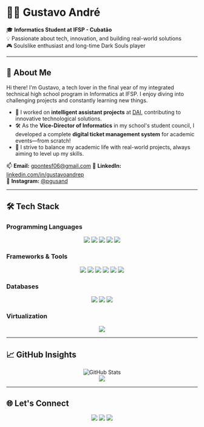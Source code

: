 # 👨‍💻 Gustavo André

🎓 **Informatics Student at IFSP - Cubatão**  
💡 Passionate about tech, innovation, and building real-world solutions  
🎮 Soulslike enthusiast and long-time Dark Souls player  

---

## 🧠 About Me

Hi there! I'm Gustavo, a tech lover in the final year of my integrated technical high school program in Informatics at IFSP. I enjoy diving into challenging projects and constantly learning new things.

- 💼 I worked on **intelligent assistant projects** at [DAI](https://www.dai.tec.br/), contributing to innovative technological solutions.
- 🛠️ As the **Vice-Director of Informatics** in my school's student council, I developed a complete **digital ticket management system** for academic events—from scratch!
- 🚀 I strive to balance my academic life with real-world projects, always aiming to level up my skills.

📫 **Email:** gpontesf06@gmail.com
🔗 **LinkedIn:** [linkedin.com/in/gustavoandrep](https://www.linkedin.com/in/gustavoandrep/)  
📸 **Instagram:** [@pgusand](https://www.instagram.com/pgusand/)

---

## 🛠️ Tech Stack

### Programming Languages
<div align="center">
  <img src="https://img.shields.io/badge/java-%23ED8B00.svg?style=for-the-badge&logo=openjdk&logoColor=white"/>
  <img src="https://img.shields.io/badge/TypeScript-%23007ACC?style=for-the-badge&logo=typescript&logoColor=white"/>
  <img src="https://img.shields.io/badge/C%23-%23239120?style=for-the-badge&logo=csharp&logoColor=white"/>
  <img src="https://img.shields.io/badge/javascript-%23323330.svg?style=for-the-badge&logo=javascript&logoColor=%23F7DF1E"/>
  <img src="https://img.shields.io/badge/Python-3776AB?style=for-the-badge&logo=python&logoColor=white"/>
</div>

### Frameworks & Tools
<div align="center">
  <img src="https://img.shields.io/badge/Spring-%236DB33F?style=for-the-badge&logo=spring&logoColor=white"/>
  <img src="https://img.shields.io/badge/React-%2361DAFB?style=for-the-badge&logo=react&logoColor=black"/>
  <img src="https://img.shields.io/badge/express.js-%23404d59.svg?style=for-the-badge&logo=express&logoColor=%2361DAFB"/>
  <img src="https://img.shields.io/badge/node.js-6DA55F?style=for-the-badge&logo=node.js&logoColor=white"/>
  <img src="https://img.shields.io/badge/Linux-FCC624?style=for-the-badge&logo=linux&logoColor=black"/>
  <img src="https://img.shields.io/badge/git-%23F05033.svg?style=for-the-badge&logo=git&logoColor=white"/>
</div>

### Databases
<div align="center">
  <img src="https://img.shields.io/badge/PostgreSQL-%23336791?style=for-the-badge&logo=postgresql&logoColor=white"/>
  <img src="https://img.shields.io/badge/MySQL-%234479A1?style=for-the-badge&logo=mysql&logoColor=white"/>
  <img src="https://img.shields.io/badge/MongoDB-%2343A047?style=for-the-badge&logo=mongodb&logoColor=white"/>
</div>

### Virtualization
<div align="center">
  <img src="https://img.shields.io/badge/Docker-%230db7ed?style=for-the-badge&logo=docker&logoColor=white"/>
</div>

---

## 📈 GitHub Insights

<p align="center">
  <img src="https://github-profile-summary-cards.vercel.app/api/cards/profile-details?username=gustavofg1pontes&theme=tokyonight" alt="GitHub Stats"/>
  <br/>
  <img src="https://github-readme-stats.vercel.app/api/top-langs/?username=gustavofg1pontes&layout=compact&theme=tokyonight&hide_border=true"/>
</p>

---

## 🌐 Let's Connect

<p align="center">
  <a href="https://www.linkedin.com/in/gustavoandrep/"><img src="https://img.shields.io/badge/LinkedIn-0077B5?style=for-the-badge&logo=linkedin&logoColor=white"/></a>
  <a href="mailto:gpontesf06@gmail.com"><img src="https://img.shields.io/badge/Gmail-333333?style=for-the-badge&logo=gmail&logoColor=red"/></a>
  <a href="https://www.instagram.com/pgusand/"><img src="https://img.shields.io/badge/Instagram-E4405F?style=for-the-badge&logo=instagram&logoColor=white"/></a>
</p>
